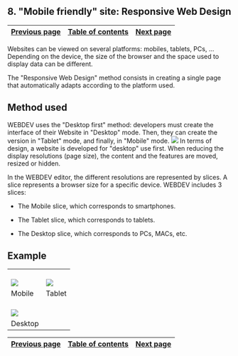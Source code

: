 
## 8. "Mobile friendly" site: Responsive Web Design
			

| [Previous page](../Concepts_WB/1410087118.md) | [Table of contents](../Concepts_WB/1410087102.md) | [Next page](../Concepts_WB/1410087120.md) |
| --- | --- | --- |



<a name="NOTE1"></a>
<a name="NOTE1_1"></a>
Websites can be viewed on several platforms: mobiles, tablets, PCs, ... Depending on the device, the size of the browser and the space used to display data can be different.

The "Responsive Web Design" method consists in creating a single page that automatically adapts according to the platform used.

<a name="NOTE2"></a>
<a name="NOTE2_1"></a>


## Method used
<a name="method_used_ELTTEXTE000150"></a>
WEBDEV uses the "Desktop first" method: developers must create the interface of their Website in "Desktop" mode. Then, they can create the version in "Tablet" mode, and finally, in "Mobile" mode.
![](https://doc.pcsoft.fr/en-US/images/image.awp?langid=3&name=Responsive.gif)
In terms of design, a website is developed for "desktop" use first. When reducing the display resolutions (page size), the content and the features are moved, resized or hidden.

In the WEBDEV editor, the different resolutions are represented by slices. A slice represents a browser size for a specific device. WEBDEV includes 3 slices:

- The Mobile slice, which corresponds to smartphones.

- The Tablet slice, which corresponds to tablets.

- The Desktop slice, which corresponds to PCs, MACs, etc.




<a name="NOTE3"></a>
<a name="NOTE3_1"></a>


## Example
<a name="example_ELTTEXTE000174"></a>



|   |   |
| --- | --- |
| <br>![](https://doc.pcsoft.fr/en-US/images/image.awp?langid=3&name=P2_Responsive%20Web%20Design%20-%20HC%20N%B0003.gif&type=thumb)<br> | <br>![](https://doc.pcsoft.fr/en-US/images/image.awp?langid=3&name=P2_Responsive%20Web%20Design%20-%20HC%20N%B0002.gif&type=thumb)<br> |
| Mobile | Tablet |
| <br>![](https://doc.pcsoft.fr/en-US/images/image.awp?langid=3&name=P2_Responsive%20Web%20Design%20-%20HC%20N%B0001.gif&type=thumb)<br> |
| Desktop |



| [Previous page](../Concepts_WB/1410087118.md) | [Table of contents](../Concepts_WB/1410087102.md) | [Next page](../Concepts_WB/1410087120.md) |
| --- | --- | --- |




